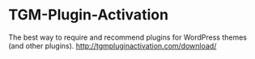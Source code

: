 # TGM-Plugin-Activation
The best way to require and recommend plugins for WordPress themes (and other plugins).  http://tgmpluginactivation.com/download/
